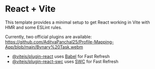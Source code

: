 # React + Vite

This template provides a minimal setup to get React working in Vite with HMR and some ESLint rules.

Currently, two official plugins are available:
https://github.com/AdityaPanchal25/Profile-Mapping-App/blob/main/Bynary%20Task.webm

- [@vitejs/plugin-react](https://github.com/vitejs/vite-plugin-react/blob/main/packages/plugin-react/README.md) uses [Babel](https://babeljs.io/) for Fast Refresh
- [@vitejs/plugin-react-swc](https://github.com/vitejs/vite-plugin-react-swc) uses [SWC](https://swc.rs/) for Fast Refresh
